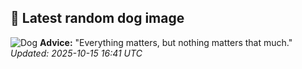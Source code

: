 ## 🐶 Latest random dog image
![Dog](https://images.dog.ceo/breeds/shihtzu/n02086240_6032.jpg)
**Advice:** "Everything matters, but nothing matters that much."
*Updated: 2025-10-15 16:41 UTC*
